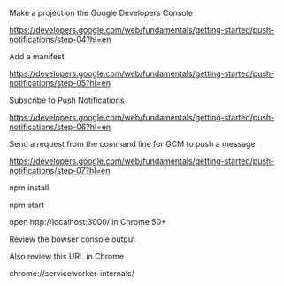 Make a project on the Google Developers Console

https://developers.google.com/web/fundamentals/getting-started/push-notifications/step-04?hl=en

Add a manifest

https://developers.google.com/web/fundamentals/getting-started/push-notifications/step-05?hl=en


Subscribe to Push Notifications

https://developers.google.com/web/fundamentals/getting-started/push-notifications/step-06?hl=en


Send a request from the command line for GCM to push a message

https://developers.google.com/web/fundamentals/getting-started/push-notifications/step-07?hl=en


npm install

npm start

open http://localhost:3000/ in Chrome 50+

Review the bowser console output


Also review this URL in Chrome 

chrome://serviceworker-internals/